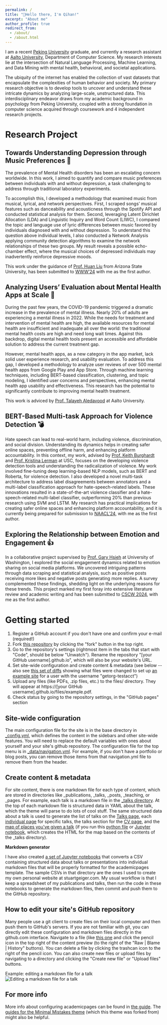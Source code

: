 ```yaml
---
permalink: /
title: "👋Hello there, I'm Qihan!"
excerpt: "About me"
author_profile: true
redirect_from: 
  - /about/
  - /about.html
---
```

I am  a recent [Peking University](https://english.pku.edu.cn/) graduate, and currently a research assistant at [Aalto University](https://www.aalto.fi/en), Department of Computer Science. My research interests lie at the intersection of Natural Language Processing, Machine Learning, and Data Mining with mental health, behavioral, and societal applications. 

The ubiquity of the internet has enabled the collection of vast datasets that encapsulate the complexities of human behavior and society. My primary research objective is to develop tools to uncover and understand these intricate dynamics by analyzing large-scale, unstructured data. This interdisciplinary endeavor draws from my academic background in psychology from Peking University, coupled with a strong foundation in computer science acquired through coursework and 4 independent research projects. 



# Research Project
## Towards Understanding Depression through Music Preferences 🎵
The prevalence of Mental Health disorders has been an escalating concern worldwide. In this work, I aimed to quantify and compare music preferences between individuals with and without depression, a task challenging to address through traditional laboratory experiments.

To accomplish this, I developed a methodology that examined music from musical, lyrical, and network perspectives. First, I scraped songs’ musical features such as danceability and acousticness through the Spotify API and conducted statistical analysis for them. Second, leveraging Latent Dirichlet Allocation (LDA) and Linguistic Inquiry and Word Count (LIWC), I compared the topic and language use of lyric differences between music favored by individuals diagnosed with and without depression. To understand this question above individual levels, I also conducted a Network Analysis applying community detection algorithms to examine the network relationships of these two groups. My result reveals a possible echo-chamber effect, where the musical choices of depressed individuals may inadvertently reinforce depressive moods. 

This work under the guidance of [Prof. Huan Liu](https://www.public.asu.edu/~huanliu/) from Arizona State University, has been submitted to [WWW’24](https://www2024.thewebconf.org/) with me as the first author. 

## Analyzing Users’ Evaluation about Mental Health Apps at Scale 📱
During the past few years, the COVID-19 pandemic triggered a dramatic increase in the prevalence of mental illness. Nearly 20% of adults are experiencing a mental illness in 2022. While the needs for treatment and intervention of mental health are high, the available resources for mental health are insufficient and inadequate all over the world: the traditional mental health costs are high and need long wait times. Against this backdrop, digital mental health tools present an accessible and affordable solution to address the current treatment gap. 

However, mental health apps, as a new category in the app market, lack solid user experience research, and usability evaluation. To address this gap, I developed a methodology to analyze user reviews of over 500 mental health apps from Google Play and App Store. Through machine learning techniques, including BERT-based classification, clustering, and topic modeling, I identified user concerns and perspectives, enhancing mental health app usability and effectiveness. This research has the potential to significantly contribute to improving mental health treatment.

This work is adviced by [Prof. Talayeh Aledavood](https://talayeh.xyz/) at Aalto University.

## BERT-Based Multi-task Approach for Violence Detection 💣
Hate speech can lead to real-world harm, including violence, discrimination, and social division. Understanding its dynamics helps in creating safer online spaces, preventing offline harm, and enhancing platform accountability. In this context, my work, advised by [Prof. Keith Burghardt](https://www.kburg.co/) and [Prof. Kristina Lerman](https://www.isi.edu/people-lerman/) at USC, focuses on the developing violence detection tools and understanding the radicalization of violence. My work involved fine-tuning deep learning-based NLP models, such as BERT and Roberta, for violence detection. I also developed a novel multi-task architecture to address label disagreements between annotators and a multi-label classification approach for hate-speech-related labels. These innovations resulted in a state-of-the-art violence classifier and a hate-speech-related multi-label classifier, outperforming 20% than previous research using SVM and LSTM. My research has practical implications for creating safer online spaces and enhancing platform accountability, and it is currently being prepared for submission to [NAACL'24](https://2024.naacl.org/), with me as the first author.

## Exploring the Relationship between Emotion and Engagement 👍

In a collaborative project supervised by [Prof. Gary Hsieh](https://faculty.washington.edu/garyhs/#research) at University of Washington, I explored the social engagement dynamics related to emotion sharing on social media platforms. We uncovered intriguing patterns through data scraping and statistical analysis, such as positive posts receiving more likes and negative posts generating more replies. A survey complemented these findings, shedding light on the underlying reasons for these trends. This project marked my first foray into extensive literature review and academic writing and has been submitted to [CSCW 2024](https://cscw.acm.org/2023/), with me as the first author.






Getting started
======
1. Register a GitHub account if you don't have one and confirm your e-mail (required!)
1. Fork [this repository](https://github.com/academicpages/academicpages.github.io) by clicking the "fork" button in the top right. 
1. Go to the repository's settings (rightmost item in the tabs that start with "Code", should be below "Unwatch"). Rename the repository "[your GitHub username].github.io", which will also be your website's URL.
1. Set site-wide configuration and create content & metadata (see below -- also see [this set of diffs](http://archive.is/3TPas) showing what files were changed to set up [an example site](https://getorg-testacct.github.io) for a user with the username "getorg-testacct")
1. Upload any files (like PDFs, .zip files, etc.) to the files/ directory. They will appear at https://[your GitHub username].github.io/files/example.pdf.  
1. Check status by going to the repository settings, in the "GitHub pages" section

Site-wide configuration
------
The main configuration file for the site is in the base directory in [_config.yml](https://github.com/academicpages/academicpages.github.io/blob/master/_config.yml), which defines the content in the sidebars and other site-wide features. You will need to replace the default variables with ones about yourself and your site's github repository. The configuration file for the top menu is in [_data/navigation.yml](https://github.com/academicpages/academicpages.github.io/blob/master/_data/navigation.yml). For example, if you don't have a portfolio or blog posts, you can remove those items from that navigation.yml file to remove them from the header. 

Create content & metadata
------
For site content, there is one markdown file for each type of content, which are stored in directories like _publications, _talks, _posts, _teaching, or _pages. For example, each talk is a markdown file in the [_talks directory](https://github.com/academicpages/academicpages.github.io/tree/master/_talks). At the top of each markdown file is structured data in YAML about the talk, which the theme will parse to do lots of cool stuff. The same structured data about a talk is used to generate the list of talks on the [Talks page](https://academicpages.github.io/talks), each [individual page](https://academicpages.github.io/talks/2012-03-01-talk-1) for specific talks, the talks section for the [CV page](https://academicpages.github.io/cv), and the [map of places you've given a talk](https://academicpages.github.io/talkmap.html) (if you run this [python file](https://github.com/academicpages/academicpages.github.io/blob/master/talkmap.py) or [Jupyter notebook](https://github.com/academicpages/academicpages.github.io/blob/master/talkmap.ipynb), which creates the HTML for the map based on the contents of the _talks directory).

**Markdown generator**

I have also created [a set of Jupyter notebooks](https://github.com/academicpages/academicpages.github.io/tree/master/markdown_generator
) that converts a CSV containing structured data about talks or presentations into individual markdown files that will be properly formatted for the academicpages template. The sample CSVs in that directory are the ones I used to create my own personal website at stuartgeiger.com. My usual workflow is that I keep a spreadsheet of my publications and talks, then run the code in these notebooks to generate the markdown files, then commit and push them to the GitHub repository.

How to edit your site's GitHub repository
------
Many people use a git client to create files on their local computer and then push them to GitHub's servers. If you are not familiar with git, you can directly edit these configuration and markdown files directly in the github.com interface. Navigate to a file (like [this one](https://github.com/academicpages/academicpages.github.io/blob/master/_talks/2012-03-01-talk-1.md) and click the pencil icon in the top right of the content preview (to the right of the "Raw | Blame | History" buttons). You can delete a file by clicking the trashcan icon to the right of the pencil icon. You can also create new files or upload files by navigating to a directory and clicking the "Create new file" or "Upload files" buttons. 

Example: editing a markdown file for a talk
![Editing a markdown file for a talk](/images/editing-talk.png)

For more info
------
More info about configuring academicpages can be found in [the guide](https://academicpages.github.io/markdown/). The [guides for the Minimal Mistakes theme](https://mmistakes.github.io/minimal-mistakes/docs/configuration/) (which this theme was forked from) might also be helpful.
